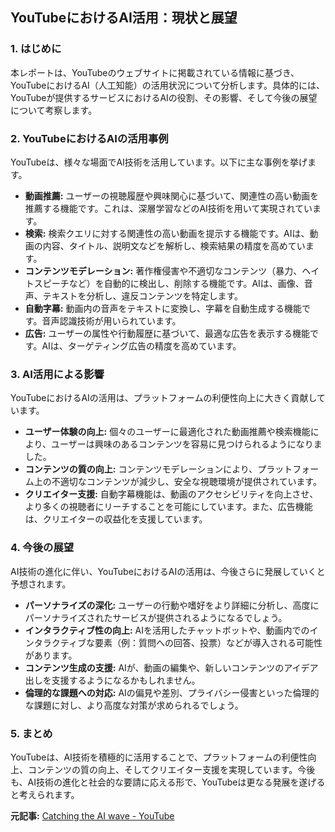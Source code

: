 ## YouTubeにおけるAI活用：現状と展望

### 1. はじめに

本レポートは、YouTubeのウェブサイトに掲載されている情報に基づき、YouTubeにおけるAI（人工知能）の活用状況について分析します。具体的には、YouTubeが提供するサービスにおけるAIの役割、その影響、そして今後の展望について考察します。

### 2. YouTubeにおけるAIの活用事例

YouTubeは、様々な場面でAI技術を活用しています。以下に主な事例を挙げます。

* **動画推薦:** ユーザーの視聴履歴や興味関心に基づいて、関連性の高い動画を推薦する機能です。これは、深層学習などのAI技術を用いて実現されています。
* **検索:** 検索クエリに対する関連性の高い動画を提示する機能です。AIは、動画の内容、タイトル、説明文などを解析し、検索結果の精度を高めています。
* **コンテンツモデレーション:** 著作権侵害や不適切なコンテンツ（暴力、ヘイトスピーチなど）を自動的に検出し、削除する機能です。AIは、画像、音声、テキストを分析し、違反コンテンツを特定します。
* **自動字幕:** 動画内の音声をテキストに変換し、字幕を自動生成する機能です。音声認識技術が用いられています。
* **広告:** ユーザーの属性や行動履歴に基づいて、最適な広告を表示する機能です。AIは、ターゲティング広告の精度を高めています。

### 3. AI活用による影響

YouTubeにおけるAIの活用は、プラットフォームの利便性向上に大きく貢献しています。

* **ユーザー体験の向上:** 個々のユーザーに最適化された動画推薦や検索機能により、ユーザーは興味のあるコンテンツを容易に見つけられるようになりました。
* **コンテンツの質の向上:** コンテンツモデレーションにより、プラットフォーム上の不適切なコンテンツが減少し、安全な視聴環境が提供されています。
* **クリエイター支援:** 自動字幕機能は、動画のアクセシビリティを向上させ、より多くの視聴者にリーチすることを可能にしています。また、広告機能は、クリエイターの収益化を支援しています。

### 4. 今後の展望

AI技術の進化に伴い、YouTubeにおけるAIの活用は、今後さらに発展していくと予想されます。

* **パーソナライズの深化:** ユーザーの行動や嗜好をより詳細に分析し、高度にパーソナライズされたサービスが提供されるようになるでしょう。
* **インタラクティブ性の向上:** AIを活用したチャットボットや、動画内でのインタラクティブな要素（例：質問への回答、投票）などが導入される可能性があります。
* **コンテンツ生成の支援:** AIが、動画の編集や、新しいコンテンツのアイデア出しを支援するようになるかもしれません。
* **倫理的な課題への対応:** AIの偏見や差別、プライバシー侵害といった倫理的な課題に対し、より高度な対策が求められるでしょう。

### 5. まとめ

YouTubeは、AI技術を積極的に活用することで、プラットフォームの利便性向上、コンテンツの質の向上、そしてクリエイター支援を実現しています。今後も、AI技術の進化と社会的な要請に応える形で、YouTubeは更なる発展を遂げると考えられます。


**元記事:** [Catching the AI wave - YouTube](https://www.youtube.com/watch?v=Vckxdb4zOu0)